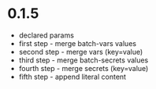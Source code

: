 # 0.1.5

- declared params
- first step - merge batch-vars values
- second step - merge vars (key=value)
- third step - merge batch-secrets values
- fourth step - merge secrets (key=value)
- fifth step - append literal content